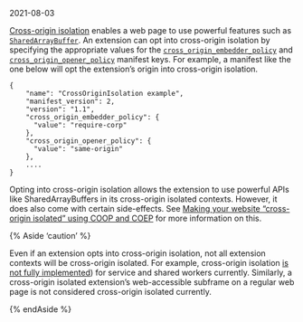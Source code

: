 2021-08-03

[Cross-origin isolation](https://web.dev/cross-origin-isolation-guide/) enables a web page to use powerful features such as [`SharedArrayBuffer`](https://developer.mozilla.org/en-US/docs/Web/JavaScript/Reference/Global_Objects/SharedArrayBuffer). An extension can opt into cross-origin isolation by specifying the appropriate values for the [`cross_origin_embedder_policy`](/docs/extensions/mv2/manifest/cross_origin_embedder_policy) and [`cross_origin_opener_policy`](/docs/extensions/mv2/manifest/cross_origin_opener_policy) manifest keys. For example, a manifest like the one below will opt the extension’s origin into cross-origin isolation.

    {
        "name": "CrossOriginIsolation example",
        "manifest_version": 2,
        "version": "1.1",
        "cross_origin_embedder_policy": {
          "value": "require-corp"
        },
        "cross_origin_opener_policy": {
          "value": "same-origin"
        },
        ....
    }

Opting into cross-origin isolation allows the extension to use powerful APIs like SharedArrayBuffers in its cross-origin isolated contexts. However, it does also come with certain side-effects. See [Making your website “cross-origin isolated” using COOP and COEP](https://web.dev/coop-coep/) for more information on this.

{% Aside ‘caution’ %}

Even if an extension opts into cross-origin isolation, not all extension contexts will be cross-origin isolated. For example, cross-origin isolation [is not fully implemented](https://bugs.chromium.org/p/chromium/issues/detail?id=1131404)) for service and shared workers currently. Similarly, a cross-origin isolated extension’s web-accessible subframe on a regular web page is not considered cross-origin isolated currently.

{% endAside %}
